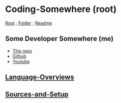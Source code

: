 # Coding-Somewhere (root)

[Root](https://github.com/Some-Developer-Somewhere/Coding-Somewhere) ;
[Folder](https://github.com/Some-Developer-Somewhere/Coding-Somewhere) ;
[Readme](./README.md)

## Some Developer Somewhere (me)

- [This repo](https://github.com/Some-Developer-Somewhere/Coding-Somewhere)
- [Github](https://github.com/Some-Developer-Somewhere)
- [Youtube](https://www.youtube.com/channel/UCsLuF1Ul_jUHy0oaThm3iQQ)

## [Language-Overviews](/Language-Overviews/README.md)

<!-- - [Language-Overviews.md](/Language-Overviews/README.md) -->

## [Sources-and-Setup](/Sources-and-Setup/README.md)

<!-- - [Sources-and-Setup.md](/Sources-and-Setup/README.md) -->

